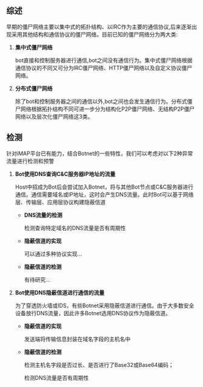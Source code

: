 ## 综述 ##
 
早期的僵尸网络主要以集中式的拓扑结构、以IRC作为主要的通信协议,后来逐渐出现采用其他结构和通信协议的僵尸网络。目前已知的僵尸网络分为两大类: 

1. **集中式僵尸网络**

	bot直接和控制服务器进行通信,bot之间没有通信行为。集中式僵尸网络根据通信协议的不同又可分为IRC僵尸网络、HTTP僵尸网络以及自定义协议僵尸网络。

2. **分布式僵尸网络**

	除了bot和控制服务器之间的通信以外,bot之间也会发生通信行为。分布式僵尸网络根据拓扑结构不同可进一步分为结构化P2P僵尸网络、无结构P2P僵尸网络以及层次化僵尸网络这3类。


## 检测 ##
针对iMAP平台已有能力，结合Botnet的一些特性，我们可以考虑对以下2种异常流量进行检测和预警

1. **Bot使用DNS查询C&C服务器IP地址的流量**
	
	Host中招成为Bot后会尝试加入Botnet，将与其他Bot节点或C&C服务器进行通信。通信需要域名或IP地址，这时会产生DNS流量。此时Bot可以基于网络层、传输层、应用层协议构建隐蔽信道
	
	- **DNS流量的检测**
	
		检测查询特定域名的DNS流量是否有周期性

	- **隐蔽信道的实现**
	
		可以通过多种协议实现...

	- **隐蔽信道的检测**
	
		有待研究...

2. **Bot使用DNS隐蔽信道进行通信的流量**

	为了穿透防火墙或IDS，有些Botnet采用隐蔽信道进行通信。由于大多数安全设备放行DNS流量，因此许多Botnet选用DNS协议作为隐蔽信道。	

	- **隐蔽信道的实现**
		
		发送端将传输信息封装在域名字段的主机名中

	- **隐蔽信道的检测**
	
		检测主机名字段是否过长、是否进行了Base32或Base64编码；
		
		检测DNS流量是否有周期性
